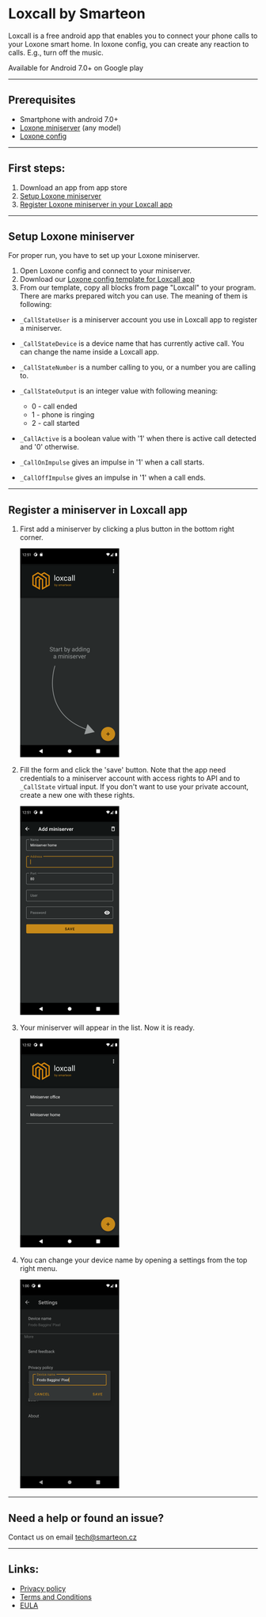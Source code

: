 # Loxcall by Smarteon

Loxcall is a free android app that enables you to connect your phone calls to your Loxone smart home. 
In loxone config, you can create any reaction to calls. E.g., turn off the music.  

Available for Android 7.0+ on Google play

-----------------------------

## Prerequisites
* Smartphone with android 7.0+
* [Loxone miniserver](https://shop.loxone.com/enen/miniserver.html) (any model)
* [Loxone config](https://www.loxone.com/enen/support/downloads/)

-----------------------------

## First steps:
1. Download an app from app store
2. [Setup Loxone miniserver](#setup-loxone-miniserver)
3. [Register Loxone miniserver in your Loxcall app](#register-a-miniserver-in-loxcall-app)


-----------------------------

## Setup Loxone miniserver
For proper run, you have to set up your Loxone miniserver.

1. Open Loxone config and connect to your miniserver.
2. Download our [Loxone config template for Loxcall app](../../loxcall/loxcall.Loxone)
3. From our template, copy all blocks from page "Loxcall" to your program.
There are marks prepared witch you can use. The meaning of them is following:
   
* `_CallStateUser` is a miniserver account you use in Loxcall app to register a miniserver.
* `_CallStateDevice` is a device name that has currently active call. You can change the name inside a Loxcall app.
* `_CallStateNumber` is a number calling to you, or a number you are calling to.
* `_CallStateOutput` is an integer value with following meaning:
  * 0 - call ended    
  * 1 - phone is ringing
  * 2 - call started
    
* `_CallActive` is a boolean value with '1' when there is active call detected and '0' otherwise.
* `_CallOnImpulse` gives an impulse in '1' when a call starts.
* `_CallOffImpulse` gives an impulse in '1' when a call ends.
    

-----------------------------

## Register a miniserver in Loxcall app
1. First add a miniserver by clicking a plus button in the bottom right corner.

    ![Plus button in the bottom right corner.](img/add.png)

2. Fill the form and click the 'save' button. Note that the app need credentials to a miniserver account with access rights to API and to `_CallState` virtual input. If you don't want to use your private account, create a new one with these rights.

    ![Fill the form and save.](img/form.png)

3. Your miniserver will appear in the list. Now it is ready.

   ![List of all added miniservers.](img/list.png)

4. You can change your device name by opening a settings from the top right menu.

    ![Change device name in settings.](img/settings.png)

-----------------------------


## Need a help or found an issue? 

Contact us on email [tech@smarteon.cz](mailto:tech@smarteon.cz?subject=[Loxcall]) 

-----------------------------

## Links:

* [Privacy policy](./privacy.md)
* [Terms and Conditions](./terms.md)
* [EULA](./eula.md)
